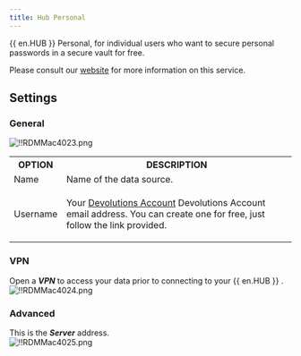 ```yaml
---
title: Hub Personal
---
```

{{ en.HUB }} Personal, for individual users who want to secure personal passwords in a secure vault for free.  

Please consult our [website](https://password.devolutions.net/personal) for more information on this service. 

## Settings 

### General 

![!!RDMMac4023.png](/img/en/rdm/mac/RdmMac4023.png) 

<table>
	<tr>
		<th>
OPTION 
		</th>
		<th>
DESCRIPTION 
		</th>
	</tr>
	<tr>
		<td>
Name 
		</td>
		<td>
Name of the data source. 
		</td>
	</tr>
	<tr>
		<td>
Username 
		</td>
		<td>

Your [Devolutions Account](https://portal.devolutions.com/) Devolutions Account email address. You can create one for free, just follow the link provided. 
		</td>
	</tr>
</table>

### VPN 

Open a ***VPN*** to access your data prior to connecting to your {{ en.HUB }} .  
![!!RDMMac4024.png](/img/en/rdm/mac/RdmMac4024.png) 

### Advanced 

This is the ***Server*** address.  
![!!RDMMac4025.png](/img/en/rdm/mac/RdmMac4025.png) 


